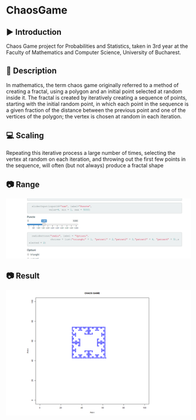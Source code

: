 # ChaosGame

## :arrow_forward: Introduction
Chaos Game project for Probabilities and Statistics, taken in 3rd year at the Faculty of Mathematics and Computer Science, University of Bucharest.

## :memo: Description
In mathematics, the term chaos game originally referred to a method of creating a fractal, using a polygon and an initial point selected at random inside it. The fractal is created by iteratively creating a sequence of points, starting with the initial random point, in which each point in the sequence is a given fraction of the distance between the previous point and one of the vertices of the polygon; the vertex is chosen at random in each iteration. 

## :computer: Scaling
Repeating this iterative process a large number of times, selecting the vertex at random on each iteration, and throwing out the first few points in the sequence, will often (but not always) produce a fractal shape
## :camera: Range
<p align="center">
 <img src="https://github.com/Marius2504/ChaosGame-R-/blob/main/scale.png" width="600">
</p>

## :camera: Result
<p align="center">
 <img src="https://github.com/Marius2504/ChaosGame-R-/blob/main/result.png" width="600">
</p>

